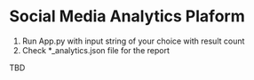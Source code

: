 <h1>Social Media Analytics Plaform</h1>

1. Run App.py with input string of your choice with result count
2. Check *_analytics.json file for the report

TBD